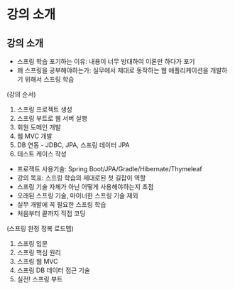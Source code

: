 # 강의 소개

## 강의 소개
- 스프링 학습 포기하는 이유: 내용이 너무 방대하여 이론만 하다가 포기
- 왜 스프링을 공부해야하는가: 실무에서 제대로 동작하는 웹 애플리케이션을 개발하기 위해서 스프링 학습

(강의 순서)
1) 스프링 프로젝트 생성
2) 스프링 부트로 웹 서버 실행
3) 회원 도메인 개발
4) 웹 MVC 개발
5) DB 연동 - JDBC, JPA, 스프링 데이터 JPA
6) 테스트 케이스 작성

- 프로젝트 사용기술: Spring Boot/JPA/Gradle/Hibernate/Thymeleaf
- 강의 목표: 스프링 학습의 제대로된 첫 길잡이 역할
- 스프링 기술 자체가 아닌 어떻게 사용해야하는지 초점
- 오래된 스프링 기술, 마이너한 스프링 기술 제외
- 실무 개발에 꼭 필요한 스프링 학습
- 처음부터 끝까지 직접 코딩

(스프링 완정 정복 로드맵)
1) 스프링 입문
2) 스프링 핵심 원리
3) 스프링 웹 MVC
4) 스프링 DB 데이터 접근 기술
5) 실전! 스프링 부트

